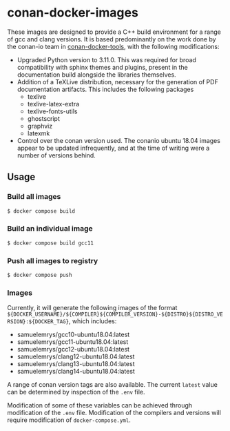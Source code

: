 # conan-docker-images

These images are designed to provide a C++ build environment for a range of gcc and clang versions. It is based predominantly on the work done by the conan-io team in [conan-docker-tools](https://github.com/conan-io/conan-docker-tools/), with the following modifications:

* Upgraded Python version to 3.11.0. This was required for broad compatibility with sphinx themes and plugins, present in the documentation build alongside the libraries themselves.
* Addition of a TeXLive distribution, necessary for the generation of PDF documentation artifacts. This includes the following packages
    * texlive
    * texlive-latex-extra
    * texlive-fonts-utils
    * ghostscript
    * graphviz
    * latexmk
* Control over the conan version used. The conanio ubuntu 18.04 images appear to be updated infrequently, and at the time of writing were a number of versions behind.

## Usage

### Build all images

```bash
$ docker compose build
```

### Build an individual image

```bash
$ docker compose build gcc11
```

### Push all images to registry

```bash
$ docker compose push
```

### Images

Currently, it will generate the following images of the format `${DOCKER_USERNAME}/${COMPILER}${COMPILER_VERSION}-${DISTRO}${DISTRO_VERSION}:${DOCKER_TAG}`, which includes:

* samuelemrys/gcc10-ubuntu18.04:latest
* samuelemrys/gcc11-ubuntu18.04:latest
* samuelemrys/gcc12-ubuntu18.04:latest
* samuelemrys/clang12-ubuntu18.04:latest
* samuelemrys/clang13-ubuntu18.04:latest
* samuelemrys/clang14-ubuntu18.04:latest

A range of conan version tags are also available. The current `latest` value can be determined by inspection of the `.env` file.

Modification of some of these variables can be achieved through modification of the `.env` file. Modification of the compilers and versions will require modification of `docker-compose.yml`.

